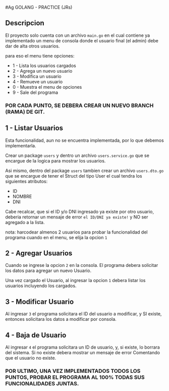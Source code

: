 #Ag GOLANG - PRACTICE (JRs)

## Descripcion

El proyecto solo cuenta con un archivo `main.go` en el cual contiene ya implementado un menu de consola
donde el usuario final (el admin) debe dar de alta otros usuarios.

para eso el menu tiene opciones:
 * 1 - Lista los usuarios cargados
 * 2 - Agrega un nuevo usuario
 * 3 - Modifica un usuario
 * 4 - Remueve un usuario
 * 0 - Muestra el menu de opciones
 * 9 - Sale del programa

### POR CADA PUNTO, SE DEBERA CREAR UN NUEVO BRANCH (RAMA) DE GIT.


## 1 - Listar Usuarios
Esta funcionalidad, aun no se encuentra implementada, por lo que debemos implementarla.

Crear un package `users` y dentro un archivo `users.service.go` que se encargue de la logica para mostrar los usuarios.

Asi mismo, dentro del package `users` tambien crear un archivo `users.dto.go` que se encargue de tener el Struct del tipo User
el cual tendra los siguientes atributos:
- ID
- NOMBRE
- DNI

Cabe recalcar, que si el ID y/o DNI ingresado ya existe por otro usuario, deberia retornar un mensaje de error `el ID/DNI ya existe!` y NO ser agregado a la lista.

nota: harcodear almenos 2 usuarios para probar la funcionalidad del programa cuando en el menu, se elija la opcion `1`

## 2 - Agregar Usuarios
Cuando se ingrese la opcion `2` en la consola. El programa debera solicitar los datos para agregar un nuevo Usuario.

Una vez cargado el Usuario, al ingresar la opcion `1` debera listar los usuarios incluyendo los cargados.


## 3 - Modificar Usuario
Al ingresar `3` el programa solicitara el ID del usuario a modificar, y SI existe, entonces solicitara los datos a modificar por consola.

## 4 - Baja de Usuario

Al ingresar `4` el programa solicitara un ID de usuario, y, si existe, lo borrara del sistema. Si no existe debera mostrar un mensaje de error
Comentando que el usuario no existe.


### POR ULTIMO, UNA VEZ IMPLEMENTADOS TODOS LOS PUNTOS, PROBAR EL PROGRAMA AL 100% TODAS SUS FUNCIONALIDADES JUNTAS.

